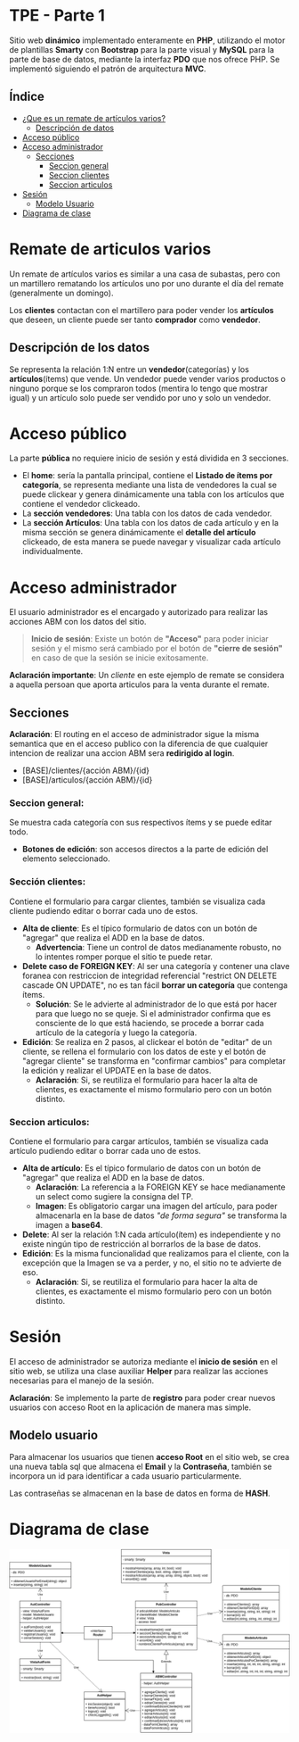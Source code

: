 # TPE - Parte 1

Sitio web **dinámico** implementado enteramente en **PHP**, utilizando el motor de plantillas **Smarty** con **Bootstrap** para la parte visual y **MySQL** para la parte de base de datos, mediante la interfaz **PDO** que nos ofrece PHP. Se implementó siguiendo el patrón de arquitectura **MVC**.

## Índice

- [¿Que es un remate de artículos varios?](#remate-de-articulos-varios)
    - [Descripción de datos](#descripcion-de-los-datos)
- [Acceso público](#acceso-público)
- [Acceso administrador](#acceso-administrador)
    - [Secciones](#secciones)
        - [Seccion general](#seccion-general)
        - [Seccion clientes](#seccion-clientes)
        - [Seccion articulos](#seccion-articulos)
- [Sesión](#sesión)
    - [Modelo Usuario](#modelo-usuario)
- [Diagrama de clase](#diagrama-de-clase)

# Remate de articulos varios

Un remate de artículos varios es similar a una casa de subastas, pero con un martillero rematando los artículos uno por uno durante el día del remate (generalmente un domingo).

Los **clientes** contactan con el martillero para poder vender los **artículos** que deseen, un cliente puede ser tanto **comprador** como **vendedor**.

## Descripción de los datos

Se representa la relación 1:N entre un **vendedor**(categorías) y los **artículos**(ítems) que vende. Un vendedor puede vender varios productos o ninguno porque se los compraron todos (mentira lo tengo que mostrar igual) y un artículo solo puede ser vendido por uno y solo un vendedor.

# Acceso público

La parte **pública** no requiere inicio de sesión y está dividida en 3 secciones.
- El **home**: sería la pantalla principal, contiene el **Listado de ítems por categoría**, se representa mediante una lista de vendedores la cual se puede clickear y genera dinámicamente una tabla con los artículos que contiene el vendedor clickeado.
- La **sección vendedores**: Una tabla con los datos de cada vendedor.
- La **sección Artículos**: Una tabla con los datos de cada artículo y en la misma sección se genera dinámicamente el **detalle del artículo** clickeado, de esta manera se puede navegar y visualizar cada artículo individualmente.

# Acceso administrador

El usuario administrador es el encargado y autorizado para realizar las acciones ABM con los datos del sitio.
> **Inicio de sesión**: Existe un botón de **"Acceso"** para poder iniciar sesión y el mismo será cambiado por el botón de **"cierre de sesión"** en caso de que la sesión se inicie exitosamente.

**Aclaración importante**: Un *cliente* en este ejemplo de remate se considera a aquella persoan que aporta articulos para la venta durante el remate.

## Secciones

**Aclaración**: El routing en el acceso de administrador sigue la misma semantica que en el acceso publico con la diferencia de que cualquier intencion de realizar una accion ABM sera **redirigido al login**.
- [BASE]/clientes/{acción ABM}/{id}
- [BASE]/articulos/{acción ABM}/{id}

### Seccion general: 
Se muestra cada categoría con sus respectivos ítems y se puede editar todo.
- **Botones de edición**: son accesos directos a la parte de edición del elemento seleccionado.
### Sección clientes: 
Contiene el formulario para cargar clientes, también se visualiza cada cliente pudiendo editar o borrar cada uno de estos.
- **Alta de cliente**: Es el típico formulario de datos con un botón de "agregar" que realiza el ADD en la base de datos.
    - **Advertencia**: Tiene un control de datos medianamente robusto, no lo intentes romper porque el sitio te puede retar.
- **Delete caso de FOREIGN KEY**: Al ser una categoría y contener una clave foranea con restriccion de integridad referencial "restrict ON DELETE cascade ON UPDATE", no es tan fácil **borrar un categoría** que contenga ítems.
    - **Solución**: Se le advierte al administrador de lo que está por hacer para que luego no se queje. Si el administrador confirma que es consciente de lo que está haciendo, se procede a borrar cada artículo de la categoría y luego la categoría.
- **Edición**: Se realiza en 2 pasos, al clickear el botón de "editar" de un cliente, se rellena el formulario con los datos de este y el botón de "agregar cliente" se transforma en "confirmar cambios" para completar la edición y realizar el UPDATE en la base de datos.
    - **Aclaración**: Si, se reutiliza el formulario para hacer la alta de clientes, es exactamente el mismo formulario pero con un botón distinto.

### Seccion articulos:

Contiene el formulario para cargar artículos, también se visualiza cada artículo pudiendo editar o borrar cada uno de estos.
- **Alta de artículo**: Es el típico formulario de datos con un botón de "agregar" que realiza el ADD en la base de datos.
    - **Aclaración**: La referencia a la FOREIGN KEY se hace medianamente un select como sugiere la consigna del TP.
    - **Imagen**: Es obligatorio cargar una imagen del artículo, para poder almacenarla en la base de datos *"de forma segura"* se transforma la imagen a **base64**.
- **Delete**: Al ser la relación 1:N cada artículo(ítem) es independiente y no existe ningún tipo de restricción al borrarlos de la base de datos.
- **Edición**: Es la misma funcionalidad que realizamos para el cliente, con la excepción que la Imagen se va a perder, y no, el sitio no te advierte de eso.
    - **Aclaración**: Si, se reutiliza el formulario para hacer la alta de clientes, es exactamente el mismo formulario pero con un botón distinto.

# Sesión

El acceso de administrador se autoriza mediante el **inicio de sesión** en el sitio web, se utiliza una clase auxiliar **Helper** para realizar las acciones necesarias para el manejo de la sesión.

**Aclaración**: Se implemento la parte de **registro** para poder crear nuevos usuarios con acceso Root en la aplicación de manera mas simple.
## Modelo usuario

Para almacenar los usuarios que tienen **acceso Root** en el sitio web, se crea una nueva tabla sql que almacena el **Email** y la **Contraseña**, también se incorpora un id para identificar a cada usuario particularmente.

Las contraseñas se almacenan en la base de datos en forma de **HASH**.

# Diagrama de clase

![Diagrama de clase](/assets/remate.png)